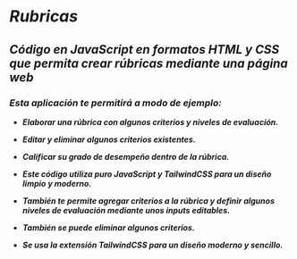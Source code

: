 # **_Rubricas_**

## **_Código en JavaScript en formatos HTML y CSS que permita crear rúbricas mediante una página web_**

### **_Esta aplicación te permitirá a modo de ejemplo:_**

- **_Elaborar una rúbrica con algunos criterios y niveles de evaluación._**
  
- **_Editar y eliminar algunos criterios existentes._**

- **_Calificar su grado de desempeño dentro de la rúbrica._**
  
- **_Este código utiliza puro JavaScript y TailwindCSS para un diseño limpio y moderno._**

- **_También te permite agregar criterios a la rúbrica y definir algunos niveles de evaluación mediante unos inputs editables._**
  
- **_También se puede eliminar algunos criterios._**
  
- **_Se usa la extensión TailwindCSS para un diseño moderno y sencillo._**
